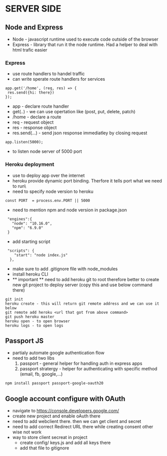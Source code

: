 # SERVER SIDE

## Node and Express
 - Node - javascript runtime used to execute code outside of the browser
 - Express - library that run it the node runtime. Had a helper to deal with html trafic easier 

 ### Express
 - use route handlers to handel traffic
 - can write sperate route handlers for services

 ~~~
app.get('/home', (req, res) => {
  res.send({hi: there})
});
 ~~~

* app - declare route handler
* get(..) - we can use opertation like (post, put, delete, patch)
* /home - declare a route
* req - request object
* res - response object
* res.send(...) - send json response immediatley by closing request

~~~
app.listen(5000);
~~~
* to listen node server of 5000 port

### Heroku deployment

- use to deploy app over the internet
- heroku provide dynamic port binding. Therfore it tells port what we need to run\
- need to specify node version to heroku

~~~
const PORT  = process.env.PORT || 5000

~~~
 - need to mention npm and node version in package.json
 ~~~
  "engines":{
    "node": "10.16.0",
    "npm": "6.9.0"
  }
 ~~~
- add starting script
~~~
 "scripts": {
    "start": "node index.js"
  },
~~~
- make sure to add .gitignore file with node_modules
- install heroku CLI
- ** important ** need to add heroku git to root therefore better to create new git project to deploy server (copy this and use below command there)

~~~
git init
heroku create - this will return git remote address and we can use it below
git remote add heroku <url that got from above command>
git push heroku master
heroku open - to open browser
heroku logs - to open logs
~~~

## Passport JS
- partialy automate google authentication flow
- need to add two libs 
  1. passport - general helper for handling auth in express apps
  2. passport stratergy - helper for authenticating with specific method (email, fb, google,...) 
~~~
npm install passport passport-google-oauth20
~~~

## Google account configure with OAuth
- navigate to https://console.developers.google.com/
- create new project and enable oAuth there
- need to add webclient there. then we can get client and secret
- need to add correct Redirect URL there while creating consent  other wise not work
- way to store client secreat in project
  - create config/ keys.js and add all keys there
  - add that file to gitignore
